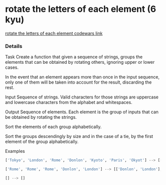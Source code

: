 # rotate the letters of each element (6 kyu)
[rotate the letters of each element codewars link](https://www.codewars.com/kata/5e98712b7de14f0026ef1cc1)

### Details
Task
Create a function that given a sequence of strings, groups the elements that can be obtained by rotating others, ignoring upper or lower cases.

In the event that an element appears more than once in the input sequence, only one of them will be taken into account for the result, discarding the rest.

Input
Sequence of strings. Valid characters for those strings are uppercase and lowercase characters from the alphabet and whitespaces.

Output
Sequence of elements. Each element is the group of inputs that can be obtained by rotating the strings.

Sort the elements of each group alphabetically.

Sort the groups descendingly by size and in the case of a tie, by the first element of the group alphabetically.

Examples
```python
['Tokyo', 'London', 'Rome', 'Donlon', 'Kyoto', 'Paris', 'Okyot'] --> [['Kyoto', 'Okyot', 'Tokyo'], ['Donlon', 'London'], ['Paris'], ['Rome']]

['Rome', 'Rome', 'Rome', 'Donlon', 'London'] --> [['Donlon', 'London'], ['Rome']]

[] --> []
```